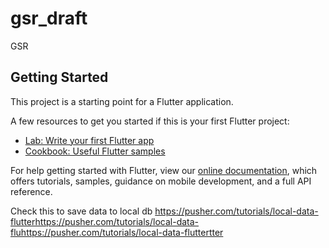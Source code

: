 # gsr_draft

GSR

## Getting Started

This project is a starting point for a Flutter application.

A few resources to get you started if this is your first Flutter project:

- [Lab: Write your first Flutter app](https://flutter.dev/docs/get-started/codelab)
- [Cookbook: Useful Flutter samples](https://flutter.dev/docs/cookbook)

For help getting started with Flutter, view our
[online documentation](https://flutter.dev/docs), which offers tutorials,
samples, guidance on mobile development, and a full API reference.


Check this to save data to local db
https://pusher.com/tutorials/local-data-flutterhttps://pusher.com/tutorials/local-data-fluhttps://pusher.com/tutorials/local-data-fluttertter